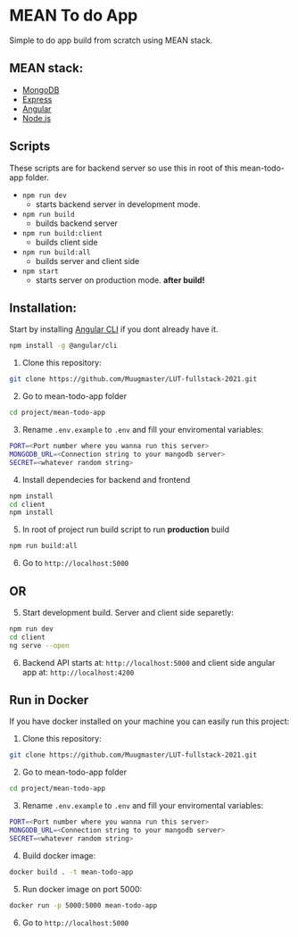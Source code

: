 # MEAN To do App

Simple to do app build from scratch using MEAN stack.

## MEAN stack:

- [MongoDB](https://www.mongodb.com/)
- [Express](https://expressjs.com/)
- [Angular](https://angular.io/)
- [Node.js](https://nodejs.org/en/)

## Scripts

These scripts are for backend server so use this in root of this mean-todo-app folder.

- `npm run dev`
  - starts backend server in development mode.
- `npm run build`
  - builds backend server
- `npm run build:client`
  - builds client side
- `npm run build:all`
  - builds server and client side
- `npm start`
  - starts server on production mode. **after build!**

## Installation:

Start by installing [Angular CLI](https://angular.io/cli) if you dont already have it.

```sh
npm install -g @angular/cli
```

1. Clone this repository:

```sh
git clone https://github.com/Muugmaster/LUT-fullstack-2021.git
```

2. Go to mean-todo-app folder

```sh
cd project/mean-todo-app
```

3. Rename `.env.example` to `.env` and fill your enviromental variables:

```sh
PORT=<Port number where you wanna run this server>
MONGODB_URL=<Connection string to your mangodb server>
SECRET=<whatever random string>
```

4. Install dependecies for backend and frontend

```sh
npm install
cd client
npm install
```

5. In root of project run build script to run **production** build

```sh
npm run build:all
```

6. Go to `http://localhost:5000`

## OR

5. Start development build. Server and client side separetly:

```sh
npm run dev
cd client
ng serve --open
```

6. Backend API starts at: `http://localhost:5000` and client side angular app at: `http://localhost:4200`

## Run in Docker

If you have docker installed on your machine you can easily run this project:

1. Clone this repository:

```sh
git clone https://github.com/Muugmaster/LUT-fullstack-2021.git
```

2. Go to mean-todo-app folder

```sh
cd project/mean-todo-app
```

3. Rename `.env.example` to `.env` and fill your enviromental variables:

```sh
PORT=<Port number where you wanna run this server>
MONGODB_URL=<Connection string to your mangodb server>
SECRET=<whatever random string>
```

4. Build docker image:

```sh
docker build . -t mean-todo-app
```

5. Run docker image on port 5000:

```sh
docker run -p 5000:5000 mean-todo-app
```

6. Go to `http://localhost:5000`
